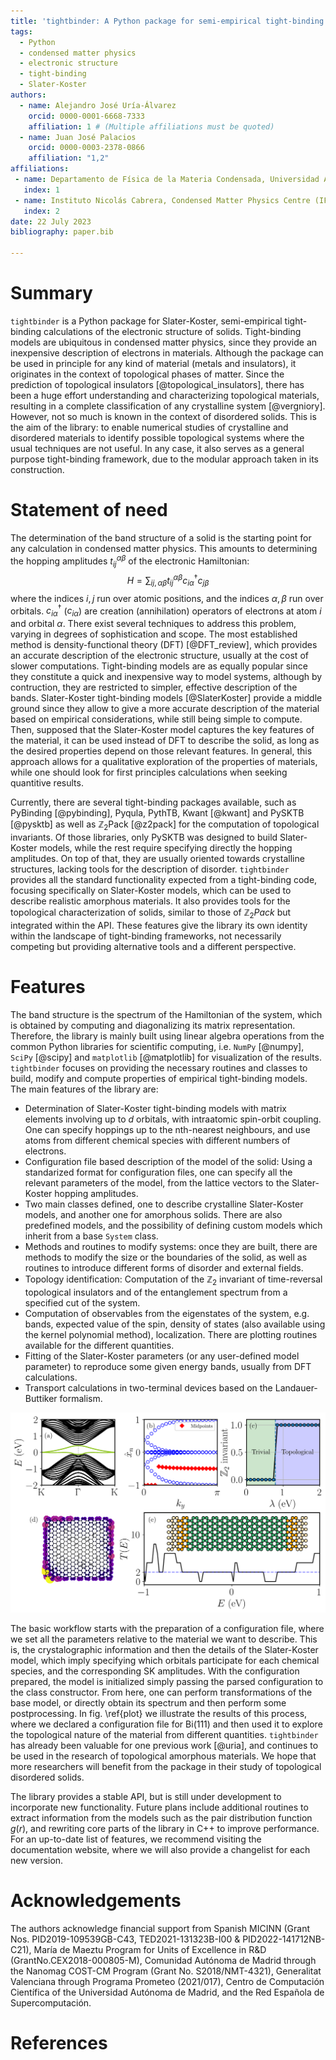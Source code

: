 ```yaml
---
title: 'tightbinder: A Python package for semi-empirical tight-binding models of crystalline and disordered solids'
tags:
  - Python
  - condensed matter physics
  - electronic structure
  - tight-binding
  - Slater-Koster
authors:
  - name: Alejandro José Uría-Álvarez
    orcid: 0000-0001-6668-7333
    affiliation: 1 # (Multiple affiliations must be quoted)
  - name: Juan José Palacios
    orcid: 0000-0003-2378-0866
    affiliation: "1,2"
affiliations:
 - name: Departamento de Física de la Materia Condensada, Universidad Autónoma de Madrid, 28049 Madrid, Spain
   index: 1
 - name: Instituto Nicolás Cabrera, Condensed Matter Physics Centre (IFIMAC), 28049 Madrid, Spain
   index: 2
date: 22 July 2023
bibliography: paper.bib

---
```


# Summary

`tightbinder` is a Python package for Slater-Koster, semi-empirical tight-binding
calculations of the electronic structure of solids. Tight-binding models are ubiquitous 
in condensed matter physics, since they provide an inexpensive description of electrons in materials.
Although the package can be used in principle for any kind of material (metals and insulators), 
it originates in the context of topological phases of matter. Since the prediction of topological insulators [@topological_insulators],
there has been a huge effort understanding and characterizing topological materials, resulting
in a complete classification of any crystalline system [@vergniory]. However, not so much is known in the context
of disordered solids. This is the aim of the library: to enable numerical studies of 
crystalline and disordered materials to identify possible topological systems where the usual
techniques are not useful. In any case, it also serves as a general purpose tight-binding framework, 
due to the modular approach taken in its construction.


# Statement of need

The determination of the band structure of a solid is the starting point for any calculation in condensed matter physics. 
This amounts to determining the hopping amplitudes $t^{\alpha\beta}_{ij}$ of the electronic Hamiltonian:
$$H=\sum_{ij,\alpha\beta}t^{\alpha\beta}_{ij}c^{\dagger}_{i\alpha}c_{j\beta}$$
where the indices $i,j$ run over atomic positions, and the indices $\alpha, \beta$ run over orbitals. $c^{\dagger}_{i\alpha}$ ($c_{i\alpha}$) are creation (annihilation)
operators of electrons at atom $i$ and orbital $\alpha$. There exist several techniques to address this problem, 
varying in degrees of sophistication and scope. The most established method is density-functional theory (DFT) [@DFT_review], 
which provides an accurate description of the electronic structure, usually at the cost of slower computations. Tight-binding
models are as equally popular since they constitute a quick and inexpensive way to model systems, although by contruction, 
they are restricted to simpler, effective description of the bands. Slater-Koster tight-binding models [@SlaterKoster] provide a middle ground
since they allow to give a more accurate description of the material based on empirical considerations, while still being simple to compute.
Then, supposed that the Slater-Koster model captures the key features of the material, it can be used instead of DFT to describe the solid,
as long as the desired properties depend on those relevant features. In general, this approach allows for a qualitative 
exploration of the properties of materials, while one should look for first principles calculations when seeking quantitive results. 

Currently, there are several tight-binding packages available, such as PyBinding [@pybinding], Pyqula, PythTB, Kwant [@kwant] and PySKTB [@pysktb]
as well as $\mathbb{Z}_2$Pack [@z2pack] for the computation of topological invariants. Of those libraries, only PySKTB was
designed to build Slater-Koster models, while the rest require specifying directly the hopping amplitudes. On top of
that, they are usually oriented towards crystalline structures, lacking tools for the description of disorder. `tightbinder`
provides all the standard functionality expected from a tight-binding code, focusing specifically on Slater-Koster models,
which can be used to describe realistic amorphous materials. 
It also provides tools for the topological characterization of solids, similar to those of $\mathbb{Z}_2Pack$ but
integrated within the API. These features give the library its own identity within the landscape of tight-binding frameworks, not
necessarily competing but providing alternative tools and a different perspective.


# Features 

The band structure is the spectrum of the Hamiltonian of the system,
which is obtained by computing and diagonalizing its matrix representation.
Therefore, the library is mainly built using linear algebra operations from the common Python libraries for scientific computing, i.e.
`NumPy` [@numpy], `SciPy` [@scipy] and `matplotlib` [@matplotlib] for visualization of the results.
`tightbinder` focuses on providing the necessary routines and classes to build, modify
and compute properties of empirical tight-binding models. The main features of the
library are:

- Determination of Slater-Koster tight-binding models with matrix elements involving up to $d$ orbitals, 
with intraatomic spin-orbit coupling. One can specify hoppings up to the nth-nearest neighbours, and use atoms from
different chemical species with different numbers of electrons.
- Configuration file based description of the model of the solid: Using a standarized
format for configuration files, one can specify all the relevant parameters of the model,
from the lattice vectors to the Slater-Koster hopping amplitudes. 
- Two main classes defined, one to describe crystalline Slater-Koster models,
and another one for amorphous solids.
There are also predefined models, and the possibility of defining custom models which inherit from a base `System` class.
- Methods and routines to modify systems: once they are built, there are methods to modify
the size or the boundaries of the solid, as well as routines to introduce different
forms of disorder and external fields.
- Topology identification: Computation of the $\mathbb{Z}_2$ invariant of time-reversal topological insulators 
and of the entanglement spectrum from a specified cut of the system.
- Computation of observables from the eigenstates of the system, e.g. bands, expected value of the spin,
density of states (also available using the kernel polynomial method), localization. 
There are plotting routines available for the different quantities.
- Fitting of the Slater-Koster parameters (or any user-defined model parameter) to reproduce
some given energy bands, usually from DFT calculations. 
- Transport calculations in two-terminal devices based on the Landauer-Buttiker formalism.

![Characterization of Bi(111) with the library: (a) Band structure of a zigzag nanoribbon, with the edge bands highlighted in green. (b) Evolution of the Wannier charge centers (WCC). (c) The topological invariant can be obtained algorithmically from the WCC, allowing to compute the topological phase diagram as a function of the spin-orbit coupling. (d) Probability density of an edge state. (e) Transmission as a function of energy on an armchair nanoribbon.\label{plot}](images/paper_plot.png)

The basic workflow starts with the preparation of a configuration file, where we set all the parameters relative
to the material we want to describe. This is, the crystalographic information and then the details of the Slater-Koster model,
which imply specifying which orbitals participate for each chemical species, and the corresponding SK amplitudes.
With the configuration prepared, the model is initialized simply passing the parsed configuration to the class constructor.
From here, one can perform transformations of the base model, or directly obtain its spectrum and then perform
some postprocessing. In fig. \ref{plot} we illustrate the results of this process, where we declared a configuration file for Bi(111) and then used it
to explore the topological nature of the material from different quantities.
`tightbinder` has already been valuable for one previous work [@uria], and continues to be used in the 
research of topological amorphous materials. We hope that more researchers will benefit from the package in their study of topological disordered solids.

The library provides a stable API, but is still under development to incorporate new functionality. Future plans include
additional routines to extract information from the models such as the pair distribution function $g(r)$, and rewriting
core parts of the library in C++ to improve performance. For an up-to-date list of features, we recommend visiting the documentation
website, where we will also provide a changelist for each new version. 



# Acknowledgements

The authors acknowledge financial support from Spanish MICINN (Grant Nos. PID2019-109539GB-C43, TED2021-131323B-I00 & PID2022-141712NB-C21), María de Maeztu Program for Units of Excellence in R&D (GrantNo.CEX2018-000805-M), Comunidad Autónoma de Madrid through the Nanomag COST-CM Program (Grant No. S2018/NMT-4321), Generalitat Valenciana through Programa Prometeo (2021/017), Centro de Computación Científica of the Universidad Autónoma de Madrid, and the Red Española de Supercomputación.

# References
